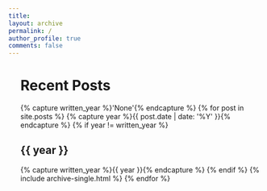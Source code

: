 ```yaml
---
title:  
layout: archive
permalink: /
author_profile: true
comments: false
---
```


<ul>
  <h1>Recent Posts</h1>
  {% capture written_year %}'None'{% endcapture %}
  {% for post in site.posts %}
    {% capture year %}{{ post.date | date: '%Y' }}{% endcapture %}
    {% if year != written_year %}
      <h2 id="{{ year | slugify }}" class="archive__subtitle">{{ year }}</h2>
      {% capture written_year %}{{ year }}{% endcapture %}
    {% endif %}
    {% include archive-single.html %}
  {% endfor %}
</ul>
